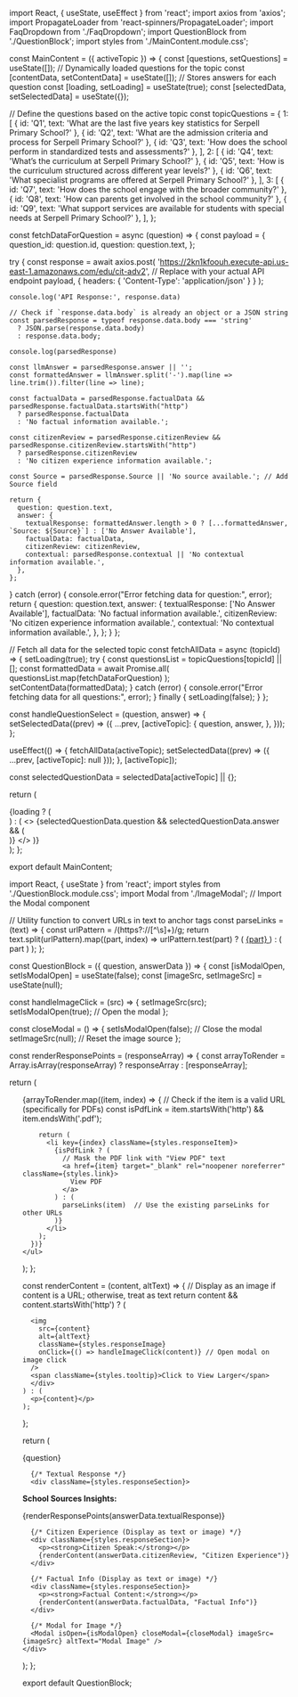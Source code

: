 import React, { useState, useEffect } from 'react';
import axios from 'axios';
import PropagateLoader from 'react-spinners/PropagateLoader';
import FaqDropdown from './FaqDropdown';
import QuestionBlock from './QuestionBlock';
import styles from './MainContent.module.css';

const MainContent = ({ activeTopic }) => {
  const [questions, setQuestions] = useState([]); // Dynamically loaded questions for the topic
  const [contentData, setContentData] = useState([]); // Stores answers for each question
  const [loading, setLoading] = useState(true);
  const [selectedData, setSelectedData] = useState({});

  // Define the questions based on the active topic
  const topicQuestions = {
    1: [
      { id: 'Q1', text: 'What are the last five years key statistics for Serpell Primary School?' },
      { id: 'Q2', text: 'What are the admission criteria and process for Serpell Primary School?' },
      { id: 'Q3', text: 'How does the school perform in standardized tests and assessments?' },
    ],
    2: [
      { id: 'Q4', text: 'What’s the curriculum at Serpell Primary School?' },
      { id: 'Q5', text: 'How is the curriculum structured across different year levels?' },
      { id: 'Q6', text: 'What specialist programs are offered at Serpell Primary School?' },
    ],
    3: [
      { id: 'Q7', text: 'How does the school engage with the broader community?' },
      { id: 'Q8', text: 'How can parents get involved in the school community?' },
      { id: 'Q9', text: 'What support services are available for students with special needs at Serpell Primary School?' },
    ],
  };

 
  
const fetchDataForQuestion = async (question) => {
  const payload = {
    question_id: question.id,
    question: question.text,
  };

  try {
    const response = await axios.post(
      'https://2kn1kfoouh.execute-api.us-east-1.amazonaws.com/edu/cit-adv2', // Replace with your actual API endpoint
      payload,
      { headers: { 'Content-Type': 'application/json' } }
    );

    console.log('API Response:', response.data)

    // Check if `response.data.body` is already an object or a JSON string
    const parsedResponse = typeof response.data.body === 'string'
      ? JSON.parse(response.data.body)
      : response.data.body;

    console.log(parsedResponse)

    const llmAnswer = parsedResponse.answer || '';
    const formattedAnswer = llmAnswer.split('-').map(line => line.trim()).filter(line => line);

    const factualData = parsedResponse.factualData && parsedResponse.factualData.startsWith("http")
      ? parsedResponse.factualData
      : 'No factual information available.';
      
    const citizenReview = parsedResponse.citizenReview && parsedResponse.citizenReview.startsWith("http")
      ? parsedResponse.citizenReview
      : 'No citizen experience information available.';

    const Source = parsedResponse.Source || 'No source available.'; // Add Source field

    return {
      question: question.text,
      answer: {
        textualResponse: formattedAnswer.length > 0 ? [...formattedAnswer, `Source: ${Source}`] : ['No Answer Available'],
        factualData: factualData,
        citizenReview: citizenReview,
        contextual: parsedResponse.contextual || 'No contextual information available.',
      },
    };
  } catch (error) {
    console.error("Error fetching data for question:", error);
    return {
      question: question.text,
      answer: {
        textualResponse: ['No Answer Available'],
        factualData: 'No factual information available.',
        citizenReview: 'No citizen experience information available.',
        contextual: 'No contextual information available.',
      },
    };
  }
};


  // Fetch all data for the selected topic
  const fetchAllData = async (topicId) => {
    setLoading(true);
    try {
      const questionsList = topicQuestions[topicId] || [];
      const formattedData = await Promise.all(
        questionsList.map(fetchDataForQuestion)
      );
      setContentData(formattedData);
    } catch (error) {
      console.error("Error fetching data for all questions:", error);
    } finally {
      setLoading(false);
    }
  };

  const handleQuestionSelect = (question, answer) => {
    setSelectedData((prev) => ({
      ...prev,
      [activeTopic]: {
        question,
        answer,
      },
    }));
  };

  useEffect(() => {
    fetchAllData(activeTopic);
    setSelectedData((prev) => ({ ...prev, [activeTopic]: null }));
  }, [activeTopic]);

  const selectedQuestionData = selectedData[activeTopic] || {};

  return (
    <div className={styles.mainContent}>
      {loading ? (
        <div className={styles.loaderWrapper}>
          <PropagateLoader color="rgb(15, 95, 220)" loading={loading} size={22} />
        </div>
      ) : (
        <>
          <FaqDropdown
            contentData={contentData}
            onQuestionSelect={handleQuestionSelect}
            selectedQuestion={selectedQuestionData.question}
            selectedAnswer={selectedQuestionData.answer}
          />
          {selectedQuestionData.question && selectedQuestionData.answer && (
            <div className={styles.selectedQuestionBlock}>
              <QuestionBlock
                question={selectedQuestionData.question}
                answerData={selectedQuestionData.answer}
              />
            </div>
          )}
        </>
      )}
    </div>
  );
};

export default MainContent;





import React, { useState } from 'react';
import styles from './QuestionBlock.module.css';
import Modal from './ImageModal'; // Import the Modal component

// Utility function to convert URLs in text to anchor tags
const parseLinks = (text) => {
  const urlPattern = /(https?:\/\/[^\s]+)/g;
  return text.split(urlPattern).map((part, index) =>
    urlPattern.test(part) ? (
      <a key={index} href={part} target="_blank" rel="noopener noreferrer" className={styles.link}>
        {part}
      </a>
    ) : (
      part
    )
  );
};

const QuestionBlock = ({ question, answerData }) => {
  const [isModalOpen, setIsModalOpen] = useState(false);
  const [imageSrc, setImageSrc] = useState(null);

  const handleImageClick = (src) => {
    setImageSrc(src);
    setIsModalOpen(true); // Open the modal
  };

  const closeModal = () => {
    setIsModalOpen(false); // Close the modal
    setImageSrc(null); // Reset the image source
  };

  const renderResponsePoints = (responseArray) => {
  const arrayToRender = Array.isArray(responseArray) ? responseArray : [responseArray];
  
  return (
    <ul className={styles.responseList}>
      {arrayToRender.map((item, index) => {
        // Check if the item is a valid URL (specifically for PDFs)
        const isPdfLink = item.startsWith('http') && item.endsWith('.pdf');
        
        return (
          <li key={index} className={styles.responseItem}>
            {isPdfLink ? (
              // Mask the PDF link with "View PDF" text
              <a href={item} target="_blank" rel="noopener noreferrer" className={styles.link}>
                View PDF
              </a>
            ) : (
              parseLinks(item)  // Use the existing parseLinks for other URLs
            )}
          </li>
        );
      })}
    </ul>
  );
};

  const renderContent = (content, altText) => {
    // Display as an image if content is a URL; otherwise, treat as text
    return content && content.startsWith('http') ? (
      <div className={styles.imageWrapper}>
        
      <img
        src={content}
        alt={altText}
        className={styles.responseImage}
        onClick={() => handleImageClick(content)} // Open modal on image click
      />
      <span className={styles.tooltip}>Click to View Larger</span>
      </div>
    ) : (
      <p>{content}</p>
    );
  };

  return (
    <div className={styles.questionBlock}>
      <div className={styles.question}>{question}</div>

      {/* Textual Response */}
      <div className={styles.responseSection}>
  <p><strong>School Sources Insights:</strong></p>
  {renderResponsePoints(answerData.textualResponse)}
</div>

      {/* Citizen Experience (Display as text or image) */}
      <div className={styles.responseSection}>
        <p><strong>Citizen Speak:</strong></p>
        {renderContent(answerData.citizenReview, "Citizen Experience")}
      </div>

      {/* Factual Info (Display as text or image) */}
      <div className={styles.responseSection}>
        <p><strong>Factual Content:</strong></p>
        {renderContent(answerData.factualData, "Factual Info")}
      </div>

      {/* Modal for Image */}
      <Modal isOpen={isModalOpen} closeModal={closeModal} imageSrc={imageSrc} altText="Modal Image" />
    </div>
  );
};

export default QuestionBlock;
